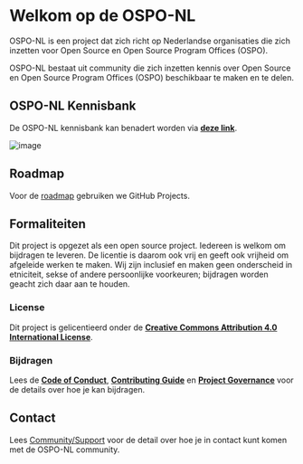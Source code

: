 # Welkom op de OSPO-NL

OSPO-NL is een project dat zich richt op Nederlandse organisaties die zich inzetten voor Open Source en Open Source Program Offices (OSPO).

OSPO-NL bestaat uit community die zich inzetten kennis over Open Source en Open Source Program Offices (OSPO) beschikbaar te maken en te delen.  

## OSPO-NL Kennisbank

De OSPO-NL kennisbank kan benadert worden via **[deze link](https://ospo-nl.github.io/kennisbank/)**. 

![image](https://user-images.githubusercontent.com/3628277/222465019-17aa091a-3a86-49fb-8fcd-71e8104e5601.png)

## Roadmap

Voor de [roadmap](https://github.com/orgs/ospo-nl/projects/1) gebruiken we GitHub Projects.

## Formaliteiten

Dit project is opgezet als een open source project. Iedereen is welkom om bijdragen te leveren. De licentie is daarom
ook vrij en geeft ook vrijheid om afgeleide werken te maken. Wij zijn inclusief en maken geen onderscheid in etniciteit,
sekse of andere persoonlijke voorkeuren; bijdragen worden geacht zich daar aan te houden.

### License 
Dit project is gelicentieerd onder de **[Creative Commons Attribution 4.0 International
License](https://github.com/ospo-nl/.github/blob/main/LICENSE)**.

### Bijdragen
Lees de **[Code of Conduct](https://ospo-nl.github.io/kennisbank/Community/CODE_OF_CONDUCT/)**, **[Contributing Guide](https://ospo-nl.github.io/kennisbank/Community/CONTRIBUTING/)** en **[Project Governance](https://ospo-nl.github.io/kennisbank/Community/PROJECT_GOVERNANCE/)** voor de details over hoe je kan bijdragen.

## Contact

Lees [Community/Support](https://ospo-nl.github.io/kennisbank/Community/SUPPORT/) voor de detail over hoe je in contact kunt komen
met de OSPO-NL community.
